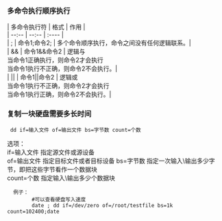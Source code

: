 ### 多命令执行顺序执行  
| 多命令执行符 | 格式 | 作用 |  
| --:-- | --:-- | :---- |  
| ; | 命令1;命令2; | 多个命令顺序执行，命令之间没有任何逻辑联系。|  
| && | 命令1&&命令2 | 逻辑与<br/> 当命令1正确执行，则命令2才会执行 <br/> 当命令1执行不正确，则命令2不会执行。|  
| \|\| | 命令1\|\|命令2 | 逻辑或<br/> 当命令1执行不正确，则命令2才会执行 <br/> 当命令1执行正确，则命令2不会执行。|  


### 复制一块硬盘需要多长时间  

` dd if=输入文件 of=输出文件 bs=字节数 count=个数`  

选项：  
      if=输入文件           指定源文件或源设备  
      of=输出文件           指定目标文件或者目标设备 
      bs=字节数             指定一次输入\输出多少字节，即把这些字节看作一个数据块  
      count=个数            指定输入\输出多少个数据块  

      例子：
            #可以查看硬盘写入速度  
            date ; dd if=/dev/zero of=/root/testfile bs=1k count=102400;date  

